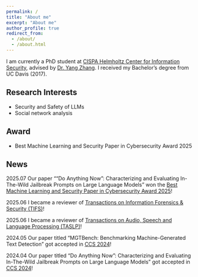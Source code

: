 ```yaml
---
permalink: /
title: "About me"
excerpt: "About me"
author_profile: true
redirect_from: 
  - /about/
  - /about.html
---
```


I am currently a PhD student at [CISPA Helmholtz Center for Information Security](https://cispa.de/en), advised by [Dr. Yang Zhang](https://yangzhangalmo.github.io/). I received my Bachelor’s degree from UC Davis (2017).

## Research Interests
- Security and Safety of LLMs
- Social network analysis

## Award
- Best Machine Learning and Security Paper in Cybersecurity Award 2025

## News
2025.07 Our paper ““Do Anything Now”: Characterizing and Evaluating In-The-Wild Jailbreak Prompts on Large Language Models” won the [Best Machine Learning and Security Paper in Cybersecurity Award 2025](https://cybersecurity.springeropen.com/award-2025)!

2025.06 I became a reviewer of [Transactions on Information Forensics & Security (TIFS)](https://ieeexplore.ieee.org/xpl/RecentIssue.jsp?punumber=10206)!

2025.06 I became a reviewer of [Transactions on Audio, Speech and Language Processing (TASLP)](https://ieeexplore.ieee.org/xpl/RecentIssue.jsp?punumber=6570655)!

2024.05 Our paper titled “MGTBench: Benchmarking Machine-Generated Text Detection” got accepted in [CCS 2024](https://www.sigsac.org/ccs/CCS2024/call-for/call-for-papers.html)!

2024.04 Our paper titled “Do Anything Now”: Characterizing and Evaluating In-The-Wild Jailbreak Prompts on Large Language Models” got accepted in [CCS 2024](https://www.sigsac.org/ccs/CCS2024/call-for/call-for-papers.html)!

